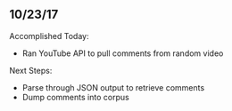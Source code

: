 ## 10/23/17
Accomplished Today:
+ Ran YouTube API to pull comments from random video

Next Steps:
+ Parse through JSON output to retrieve comments
+ Dump comments into corpus